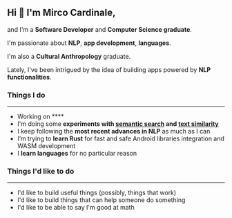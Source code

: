 

## Hi 👋 I'm Mirco Cardinale,

and I'm a **Software Developer** and **Computer Science graduate**. 

I'm passionate about **NLP**, **app development**, **languages**. 

I'm also a **Cultural Anthropology** graduate.

Lately, I've been intrigued by the idea of building apps powered by **NLP functionalities**.

### Things I do
---
- Working on ****
- I'm doing some **experiments with [semantic search](https://github.com/cr1m5onk1ng/semantic-search-api) and [text similarity](https://github.com/cr1m5onk1ng/text_similarity)** 
- I keep following the **most recent advances in NLP** as much as I can
- I’m trying to **learn Rust** for fast and safe Android libraries integration and WASM development
- I **learn languages** for no particular reason

### Things I'd like to do
---
- I'd like to build useful things (possibly, things that work)
- I'd like to build things that can help someone do something
- I'd like to be able to say I'm good at math      
